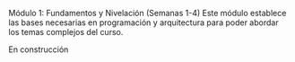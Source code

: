 Módulo 1: Fundamentos y Nivelación (Semanas 1-4)
Este módulo establece las bases necesarias en programación y arquitectura para poder abordar los temas complejos del curso.

En construcción
